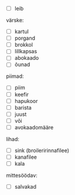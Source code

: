 - [ ] leib

värske:
- [ ] kartul
- [ ] porgand
- [ ] brokkol
- [ ] lillkapsas
- [ ] abokaado
- [ ] õunad

piimad:
- [ ] piim
- [ ] keefir
- [ ] hapukoor
- [ ] barista
- [ ] juust
- [ ] või
- [ ] avokaadomääre

lihad:
- [ ] sink (broileririnnafilee)
- [ ] kanafilee
- [ ] kala

mittesöödav:
- [ ] salvakad